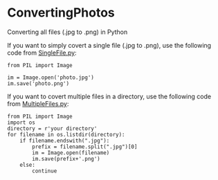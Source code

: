 # ConvertingPhotos
Converting all files (.jpg to .png) in Python

If you want to simply covert a single file (.jpg to .png), use the following code from [SingleFile.py](https://github.com/elibooklover/ConvertingPhotos/blob/master/SingleFile.py):

```
from PIL import Image

im = Image.open('photo.jpg')
im.save('photo.png')
```

If you want to covert multiple files in a directory, use the following code from [MultipleFiles.py](https://github.com/elibooklover/ConvertingPhotos/blob/master/MultipleFiles.py):

```
from PIL import Image
import os
directory = r'your directory'
for filename in os.listdir(directory):
    if filename.endswith(".jpg"):
        prefix = filename.split(".jpg")[0]
        im = Image.open(filename)
        im.save(prefix+'.png')
    else:
        continue
```

